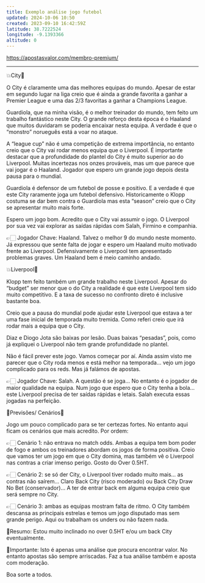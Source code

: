 ```yaml
---
title: Exemplo análise jogo futebol
updated: 2024-10-06 10:50
created: 2023-09-10 16:42:59Z
latitude: 38.7222524
longitude: -9.1393366
altitude: 0
---
```


https://apostasvalor.com/membro-premium/

---

💥City🔵

O City é claramente uma das melhores equipas do mundo. Apesar de estar em segundo lugar na liga creio que é ainda a grande favorita a ganhar a Premier League e uma das 2/3 favoritas a ganhar a Champions League.

Guardiola, que na minha visão, é o melhor treinador do mundo, tem feito um trabalho fantástico neste City. O grande reforço desta época é o Haaland que muitos duvidaram se poderia encaixar nesta equipa. A verdade é que o “monstro” norueguês está a voar no ataque.

A “league cup” não é uma competição de extrema importância, no entanto creio que o City vai rodar menos equipa que o Liverpool. É importante destacar que a profundidade do plantel do City é muito superior ao do Liverpool. Muitas incertezas nos onzes prováveis, mas um que parece que vai jogar é o Haaland. Jogador que espero um grande jogo depois desta pausa para o mundial.

Guardiola é defensor de um futebol de posse e positivo. E a verdade é que este City raramente joga um futebol defensivo. Historicamente o Klopp costuma se dar bem contra o Guardiola mas esta “season” creio que o City se apresentar muito mais forte.

Espero um jogo bom. Acredito que o City vai assumir o jogo. O Liverpool por sua vez vai explorar as saídas rápidas com Salah, Firmino e companhia.

👉🏻 Jogador Chave: Haaland. Talvez o melhor 9 do mundo neste momento. Já expressou que sente falta de jogar e espero um Haaland muito motivado frente ao Liverpool. Defensivamente o Liverpool tem apresentado problemas graves. Um Haaland bem é meio caminho andado.

💥Liverpool🔴

Klopp tem feito também um grande trabalho neste Liverpool. Apesar do “budget” ser menor que o do City a realidade é que este Liverpool tem sido muito competitivo. E a taxa de sucesso no confronto direto é inclusive bastante boa.

Creio que a pausa do mundial pode ajudar este Liverpool que estava a ter uma fase inicial de temporada muito tremida. Como referi creio que irá rodar mais a equipa que o City.

Diaz e Diogo Jota são baixas por lesão. Duas baixas “pesadas”, pois, como já expliquei o Liverpool não tem grande profundidade no plantel.

Não é fácil prever este jogo. Vamos começar por aí. Ainda assim visto me parecer que o City roda menos e está melhor na temporada… vejo um jogo complicado para os reds. Mas já falámos de apostas.

👉🏻 Jogador Chave: Salah. A questão é se joga… No entanto é o jogador de maior qualidade na equipa. Num jogo que espero que o City tenha a bola… este Liverpool precisa de ter saídas rápidas e letais. Salah executa essas jogadas na perfeição.

🤜Previsões/ Cenários🤛

Jogo um pouco complicado para se ter certezas fortes. No entanto aqui ficam os cenários que mais acredito. Por ordem:

👉🏻 Cenário 1: não entrava no match odds. Ambas a equipa tem bom poder de fogo e ambos os treinadores abordam os jogos de forma positiva. Creio que vamos ter um jogo em que o City domina, mas também vê o Liverpool nas contras a criar imenso perigo. Gosto do Over 0.5HT.

👉🏻 Cenário 2: se só der City, o Liverpool tiver rodado muito mais… as contras não saírem… Claro Back City (risco moderado) ou Back City Draw No Bet (conservador)… A ter de entrar back em alguma equipa creio que será sempre no City.

👉🏻 Cenário 3: ambas as equipas mostram falta de ritmo. O City também descansa as principais estrelas e temos um jogo disputado mas sem grande perigo. Aqui ou trabalham os unders ou não fazem nada.

🤜Resumo: Estou muito inclinado no over 0.5HT e/ou um back City eventualmente.

🤝Importante: Isto é apenas uma análise que procura encontrar valor. No entanto apostas são sempre arriscadas. Faz a tua análise também e aposta com moderação.

Boa sorte a todos.